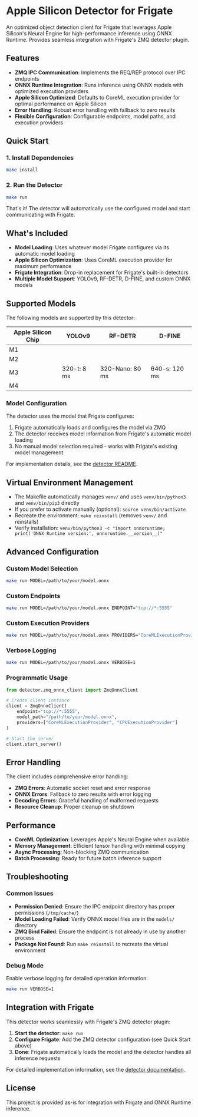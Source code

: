# Apple Silicon Detector for Frigate

An optimized object detection client for Frigate that leverages Apple Silicon's Neural Engine for high-performance inference using ONNX Runtime. Provides seamless integration with Frigate's ZMQ detector plugin.

## Features

- **ZMQ IPC Communication**: Implements the REQ/REP protocol over IPC endpoints
- **ONNX Runtime Integration**: Runs inference using ONNX models with optimized execution providers
- **Apple Silicon Optimized**: Defaults to CoreML execution provider for optimal performance on Apple Silicon
- **Error Handling**: Robust error handling with fallback to zero results
- **Flexible Configuration**: Configurable endpoints, model paths, and execution providers

## Quick Start

### 1. Install Dependencies
```bash
make install
```

### 2. Run the Detector
```bash
make run
```

That's it! The detector will automatically use the configured model and start communicating with Frigate.

## What's Included

- **Model Loading**: Uses whatever model Frigate configures via its automatic model loading
- **Apple Silicon Optimization**: Uses CoreML execution provider for maximum performance
- **Frigate Integration**: Drop-in replacement for Frigate's built-in detectors
- **Multiple Model Support**: YOLOv9, RF-DETR, D-FINE, and custom ONNX models

## Supported Models

The following models are supported by this detector:

| Apple Silicon Chip | YOLOv9      | RF-DETR         | D-FINE        |
| -------------------| ----------- | --------------- | ------------- |
| M1                 |             |                 |               |
| M2                 |             |                 |               |
| M3                 | 320-t: 8 ms | 320-Nano: 80 ms | 640-s: 120 ms |
| M4                 |             |                 |               |

### Model Configuration
The detector uses the model that Frigate configures:
1. Frigate automatically loads and configures the model via ZMQ
2. The detector receives model information from Frigate's automatic model loading
3. No manual model selection required - works with Frigate's existing model management

For implementation details, see the [detector README](detector/README.md).

## Virtual Environment Management

- The Makefile automatically manages `venv/` and uses `venv/bin/python3` and `venv/bin/pip3` directly
- If you prefer to activate manually (optional): `source venv/bin/activate`
- Recreate the environment: `make reinstall` (removes `venv/` and reinstalls)
- Verify installation: `venv/bin/python3 -c "import onnxruntime; print('ONNX Runtime version:', onnxruntime.__version__)"`

## Advanced Configuration

### Custom Model Selection
```bash
make run MODEL=/path/to/your/model.onnx
```

### Custom Endpoints
```bash
make run MODEL=/path/to/your/model.onnx ENDPOINT="tcp://*:5555"
```

### Custom Execution Providers
```bash
make run MODEL=/path/to/your/model.onnx PROVIDERS="CoreMLExecutionProvider CPUExecutionProvider"
```

### Verbose Logging
```bash
make run MODEL=/path/to/your/model.onnx VERBOSE=1
```

### Programmatic Usage

```python
from detector.zmq_onnx_client import ZmqOnnxClient

# Create client instance
client = ZmqOnnxClient(
    endpoint="tcp://*:5555",
    model_path="/path/to/your/model.onnx",
    providers=["CoreMLExecutionProvider", "CPUExecutionProvider"]
)

# Start the server
client.start_server()
```

## Error Handling

The client includes comprehensive error handling:
- **ZMQ Errors**: Automatic socket reset and error response
- **ONNX Errors**: Fallback to zero results with error logging
- **Decoding Errors**: Graceful handling of malformed requests
- **Resource Cleanup**: Proper cleanup on shutdown

## Performance

- **CoreML Optimization**: Leverages Apple's Neural Engine when available
- **Memory Management**: Efficient tensor handling with minimal copying
- **Async Processing**: Non-blocking ZMQ communication
- **Batch Processing**: Ready for future batch inference support

## Troubleshooting

### Common Issues
- **Permission Denied**: Ensure the IPC endpoint directory has proper permissions (`/tmp/cache/`)
- **Model Loading Failed**: Verify ONNX model files are in the `models/` directory
- **ZMQ Bind Failed**: Ensure the endpoint is not already in use by another process
- **Package Not Found**: Run `make reinstall` to recreate the virtual environment

### Debug Mode
Enable verbose logging for detailed operation information:
```bash
make run VERBOSE=1
```

## Integration with Frigate

This detector works seamlessly with Frigate's ZMQ detector plugin:

1. **Start the detector**: `make run`
2. **Configure Frigate**: Add the ZMQ detector configuration (see Quick Start above)
3. **Done**: Frigate automatically loads the model and the detector handles all inference requests

For detailed implementation information, see the [detector documentation](detector/README.md).

## License

This project is provided as-is for integration with Frigate and ONNX Runtime inference.
